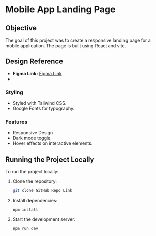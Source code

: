 # Mobile App Landing Page

## Objective
The goal of this project was to create a responsive landing page for a mobile application. The page is built using React and vite. 

## Design Reference
- **Figma Link:** [Figma Link](https://www.figma.com/community/file/1145991068621514311)
- 
### Styling
- Styled with Tailwind CSS.
- Google Fonts for typography.

###  Features
- Responsive Design
- Dark mode toggle.
- Hover effects on interactive elements.

## Running the Project Locally
To run the project locally:

1. Clone the repository:
   ```bash
   git clone GitHub Repo Link
   ```
2. Install dependencies:
   ```bash
   npm install
   ```
3. Start the development server:
   ```bash
   npm run dev
   ```


